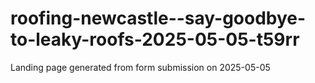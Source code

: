 # roofing-newcastle--say-goodbye-to-leaky-roofs-2025-05-05-t59rr
Landing page generated from form submission on 2025-05-05
